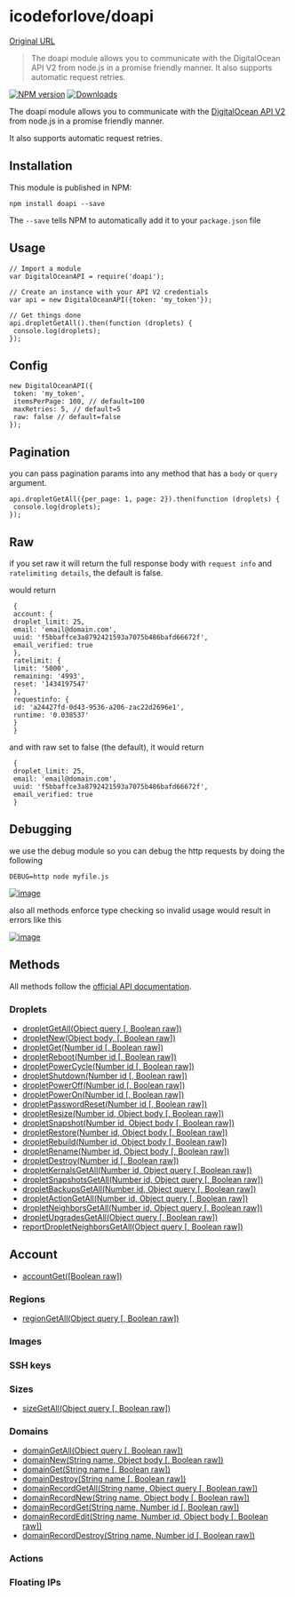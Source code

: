 # icodeforlove/doapi

[Original URL](https://github.com/icodeforlove/doapi)

> The doapi module allows you to communicate with the DigitalOcean API V2 from node.js in a promise friendly manner. It also supports automatic request retries.

[![NPM version](https://camo.githubusercontent.com/be0f28b1db348eb04822a25645649b6e8f501c22/68747470733a2f2f696d672e736869656c64732e696f2f6e706d2f762f646f6170692e7376673f7374796c653d666c61742d737175617265)](https://npmjs.org/package/doapi) [![Downloads](https://camo.githubusercontent.com/db96c3d5399df7cc6a700061360f77d637818c31/687474703a2f2f696d672e736869656c64732e696f2f6e706d2f646d2f646f6170692e7376673f7374796c653d666c61742d737175617265)](https://npmjs.org/package/doapi)

The doapi module allows you to communicate with the [DigitalOcean API V2](https://developers.digitalocean.com/documentation/v2/) from node.js in a promise friendly manner.

It also supports automatic request retries.

## [](https://github.com/icodeforlove/doapi#installation)Installation

This module is published in NPM:

```
npm install doapi --save
```

The `--save` tells NPM to automatically add it to your `package.json` file

## [](https://github.com/icodeforlove/doapi#usage)Usage

```
// Import a module
var DigitalOceanAPI = require('doapi');

// Create an instance with your API V2 credentials
var api = new DigitalOceanAPI({token: 'my_token'});

// Get things done
api.dropletGetAll().then(function (droplets) {
 console.log(droplets);
});
```

## [](https://github.com/icodeforlove/doapi#config)Config

```
new DigitalOceanAPI({
 token: 'my_token',
 itemsPerPage: 100, // default=100
 maxRetries: 5, // default=5
 raw: false // default=false
});
```

## [](https://github.com/icodeforlove/doapi#pagination)Pagination

you can pass pagination params into any method that has a `body` or `query` argument.

```
api.dropletGetAll({per_page: 1, page: 2}).then(function (droplets) {
 console.log(droplets);
});
```

## [](https://github.com/icodeforlove/doapi#raw)Raw

if you set raw it will return the full response body with `request info` and `ratelimiting details`, the default is false.

would return

```
 {
 account: {
 droplet_limit: 25,
 email: 'email@domain.com',
 uuid: 'f5bbaffce3a8792421593a7075b486bafd66672f',
 email_verified: true
 },
 ratelimit: {
 limit: '5000',
 remaining: '4993',
 reset: '1434197547'
 },
 requestinfo: {
 id: 'a24427fd-0d43-9536-a206-zac22d2696e1',
 runtime: '0.038537'
 }
 }
```

and with raw set to false (the default), it would return

```
 {
 droplet_limit: 25,
 email: 'email@domain.com',
 uuid: 'f5bbaffce3a8792421593a7075b486bafd66672f',
 email_verified: true
 }
```

## [](https://github.com/icodeforlove/doapi#debugging)Debugging

we use the debug module so you can debug the http requests by doing the following

```
DEBUG=http node myfile.js
```

[![image](http://cdn.img42.com/4ad5f305b6fe80613c90aadf54337598.png)](https://camo.githubusercontent.com/30febf8b3cdc03060c1bc322bce0164b225380c3/687474703a2f2f63646e2e696d6734322e636f6d2f34616435663330356236666538303631336339306161646635343333373539382e706e67)

also all methods enforce type checking so invalid usage would result in errors like this

[![image](http://cdn.img42.com/cf073d9c3bf95bc0355045a024ad0be4.png)](https://camo.githubusercontent.com/faf214c31c2d1e855499f41d92adc2b4506179b2/687474703a2f2f63646e2e696d6734322e636f6d2f63663037336439633362663935626330333535303435613032346164306265342e706e67)

## [](https://github.com/icodeforlove/doapi#methods)Methods

All methods follow the [official API documentation](https://developers.digitalocean.com/documentation/v2/).

### [](https://github.com/icodeforlove/doapi#droplets)Droplets

- [dropletGetAll(Object query [, Boolean raw])](https://developers.digitalocean.com/documentation/v2/#list-all-droplets)
- [dropletNew(Object body, [, Boolean raw])](https://developers.digitalocean.com/documentation/v2/#create-a-new-droplet)
- [dropletGet(Number id [, Boolean raw])](https://developers.digitalocean.com/documentation/v2/#retrieve-an-existing-droplet-by-id)
- [dropletReboot(Number id [, Boolean raw])](https://developers.digitalocean.com/documentation/v2/#reboot-a-droplet)
- [dropletPowerCycle(Number id [, Boolean raw])](https://developers.digitalocean.com/documentation/v2/#power-cycle-a-droplet)
- [dropletShutdown(Number id [, Boolean raw])](https://developers.digitalocean.com/documentation/v2/#shutdown-a-droplet)
- [dropletPowerOff(Number id [, Boolean raw])](https://developers.digitalocean.com/documentation/v2/#power-off-a-droplet)
- [dropletPowerOn(Number id [, Boolean raw])](https://developers.digitalocean.com/documentation/v2/#power-on-a-droplet)
- [dropletPasswordReset(Number id [, Boolean raw])](https://developers.digitalocean.com/documentation/v2/#password-reset-a-droplet)
- [dropletResize(Number id, Object body [, Boolean raw])](https://developers.digitalocean.com/documentation/v2/#resize-a-droplet)
- [dropletSnapshot(Number id, Object body [, Boolean raw])](https://developers.digitalocean.com/documentation/v2/#snapshot-a-droplet)
- [dropletRestore(Number id, Object body [, Boolean raw])](https://developers.digitalocean.com/documentation/v2/#restore-a-droplet)
- [dropletRebuild(Number id, Object body [, Boolean raw])](https://developers.digitalocean.com/documentation/v2/#rebuild-a-droplet)
- [dropletRename(Number id, Object body [, Boolean raw])](https://developers.digitalocean.com/documentation/v2/#rename-a-droplet)
- [dropletDestroy(Number id [, Boolean raw])](https://developers.digitalocean.com/documentation/v2/#delete-a-droplet)
- [dropletKernalsGetAll(Number id, Object query [, Boolean raw])](https://developers.digitalocean.com/documentation/v2/#list-all-available-kernels-for-a-droplet)
- [dropletSnapshotsGetAll(Number id, Object query [, Boolean raw])](https://developers.digitalocean.com/documentation/v2/#list-snapshots-for-a-droplet)
- [dropletBackupsGetAll(Number id, Object query [, Boolean raw])](https://developers.digitalocean.com/documentation/v2/#list-backups-for-a-droplet)
- [dropletActionGetAll(Number id, Object query [, Boolean raw])](https://developers.digitalocean.com/documentation/v2/#list-actions-for-a-droplet)
- [dropletNeighborsGetAll(Number id, Object query [, Boolean raw])](https://developers.digitalocean.com/documentation/v2/#list-neighbors-for-a-droplet)
- [dropletUpgradesGetAll(Object query [, Boolean raw])](https://developers.digitalocean.com/documentation/v2/#list-droplet-upgrades)
- [reportDropletNeighborsGetAll(Object query [, Boolean raw])](https://developers.digitalocean.com/documentation/v2/#list-all-droplet-neighbors)

## [](https://github.com/icodeforlove/doapi#account)Account

- [accountGet([Boolean raw])](https://developers.digitalocean.com/documentation/v2/#get-user-information)

### [](https://github.com/icodeforlove/doapi#regions)Regions

- [regionGetAll(Object query [, Boolean raw])](https://developers.digitalocean.com/documentation/v2/#list-all-regions)

### [](https://github.com/icodeforlove/doapi#images)Images

### [](https://github.com/icodeforlove/doapi#ssh-keys)SSH keys

### [](https://github.com/icodeforlove/doapi#sizes)Sizes

- [sizeGetAll(Object query [, Boolean raw])](https://developers.digitalocean.com/documentation/v2/#list-all-sizes)

### [](https://github.com/icodeforlove/doapi#domains)Domains

- [domainGetAll(Object query [, Boolean raw])](https://developers.digitalocean.com/documentation/v2/#list-all-domains)
- [domainNew(String name, Object body [, Boolean raw])](https://developers.digitalocean.com/documentation/v2/#create-a-new-domain)
- [domainGet(String name [, Boolean raw])](https://developers.digitalocean.com/documentation/v2/#retrieve-an-existing-domain)
- [domainDestroy(String name [, Boolean raw])](https://developers.digitalocean.com/documentation/v2/#delete-a-domain)
- [domainRecordGetAll(String name, Object query [, Boolean raw])](https://developers.digitalocean.com/documentation/v2/#list-all-domain-records)
- [domainRecordNew(String name, Object body [, Boolean raw])](https://developers.digitalocean.com/documentation/v2/#create-a-new-domain-record)
- [domainRecordGet(String name, Number id [, Boolean raw])](https://developers.digitalocean.com/documentation/v2/#retrieve-an-existing-domain-record)
- [domainRecordEdit(String name, Number id, Object body [, Boolean raw])](https://developers.digitalocean.com/documentation/v2/#update-a-domain-record)
- [domainRecordDestroy(String name, Number id [, Boolean raw])](https://developers.digitalocean.com/documentation/v2/#delete-a-domain-record)

### [](https://github.com/icodeforlove/doapi#actions)Actions

### [](https://github.com/icodeforlove/doapi#floating-ips)Floating IPs
